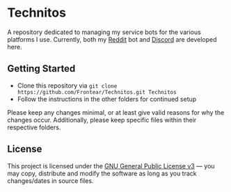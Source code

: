 # Technitos

A repository dedicated to managing my service bots for the various platforms I use. Currently, both my [Reddit](https://github.com/Frontear/Technitos/tree/reddit) bot and [Discord](https://github.com/Frontear/Technitos/tree/discord) are developed here.

## Getting Started

- Clone this repository via `git clone https://github.com/Frontear/Technitos.git Technitos`
- Follow the instructions in the other folders for continued setup

Please keep any changes minimal, or at least give valid reasons for why the changes occur. Additionally, please keep specific files within their respective folders.

## License

This project is licensed under the [GNU General Public License v3](https://tldrlegal.com/license/gnu-general-public-license-v3-(gpl-3)) &#8212; you may copy, distribute and modify the software as long as you track changes/dates in source files.

